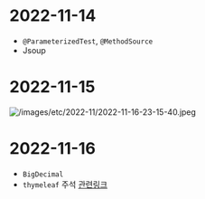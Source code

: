 # 2022-11-14
- `@ParameterizedTest`, `@MethodSource`
- Jsoup

# 2022-11-15
![/images/etc/2022-11/2022-11-16-23-15-40.jpeg](/images/etc/2022-11/2022-11-16-23-15-40.jpeg)

# 2022-11-16
- `BigDecimal`
- `thymeleaf` 주석 [관련링크](https://webfirewood.tistory.com/102)